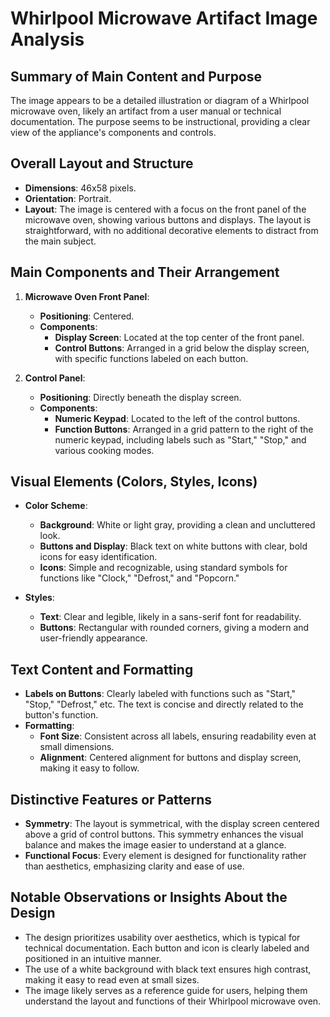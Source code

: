 # Whirlpool Microwave Artifact Image Analysis

## Summary of Main Content and Purpose
The image appears to be a detailed illustration or diagram of a Whirlpool microwave oven, likely an artifact from a user manual or technical documentation. The purpose seems to be instructional, providing a clear view of the appliance's components and controls.

## Overall Layout and Structure
- **Dimensions**: 46x58 pixels.
- **Orientation**: Portrait.
- **Layout**: The image is centered with a focus on the front panel of the microwave oven, showing various buttons and displays. The layout is straightforward, with no additional decorative elements to distract from the main subject.

## Main Components and Their Arrangement
1. **Microwave Oven Front Panel**:
   - **Positioning**: Centered.
   - **Components**:
     - **Display Screen**: Located at the top center of the front panel.
     - **Control Buttons**: Arranged in a grid below the display screen, with specific functions labeled on each button.

2. **Control Panel**:
   - **Positioning**: Directly beneath the display screen.
   - **Components**:
     - **Numeric Keypad**: Located to the left of the control buttons.
     - **Function Buttons**: Arranged in a grid pattern to the right of the numeric keypad, including labels such as "Start," "Stop," and various cooking modes.

## Visual Elements (Colors, Styles, Icons)
- **Color Scheme**:
  - **Background**: White or light gray, providing a clean and uncluttered look.
  - **Buttons and Display**: Black text on white buttons with clear, bold icons for easy identification.
  - **Icons**: Simple and recognizable, using standard symbols for functions like "Clock," "Defrost," and "Popcorn."

- **Styles**:
  - **Text**: Clear and legible, likely in a sans-serif font for readability.
  - **Buttons**: Rectangular with rounded corners, giving a modern and user-friendly appearance.

## Text Content and Formatting
- **Labels on Buttons**: Clearly labeled with functions such as "Start," "Stop," "Defrost," etc. The text is concise and directly related to the button's function.
- **Formatting**:
  - **Font Size**: Consistent across all labels, ensuring readability even at small dimensions.
  - **Alignment**: Centered alignment for buttons and display screen, making it easy to follow.

## Distinctive Features or Patterns
- **Symmetry**: The layout is symmetrical, with the display screen centered above a grid of control buttons. This symmetry enhances the visual balance and makes the image easier to understand at a glance.
- **Functional Focus**: Every element is designed for functionality rather than aesthetics, emphasizing clarity and ease of use.

## Notable Observations or Insights About the Design
- The design prioritizes usability over aesthetics, which is typical for technical documentation. Each button and icon is clearly labeled and positioned in an intuitive manner.
- The use of a white background with black text ensures high contrast, making it easy to read even at small sizes.
- The image likely serves as a reference guide for users, helping them understand the layout and functions of their Whirlpool microwave oven.